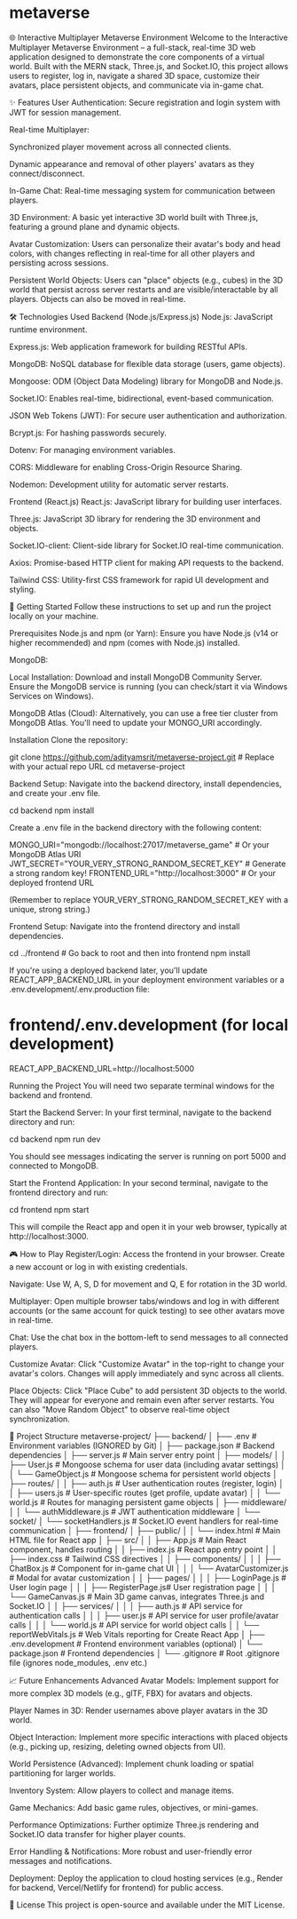 # metaverse
🌐 Interactive Multiplayer Metaverse Environment
Welcome to the Interactive Multiplayer Metaverse Environment – a full-stack, real-time 3D web application designed to demonstrate the core components of a virtual world. Built with the MERN stack, Three.js, and Socket.IO, this project allows users to register, log in, navigate a shared 3D space, customize their avatars, place persistent objects, and communicate via in-game chat.

✨ Features
User Authentication: Secure registration and login system with JWT for session management.

Real-time Multiplayer:

Synchronized player movement across all connected clients.

Dynamic appearance and removal of other players' avatars as they connect/disconnect.

In-Game Chat: Real-time messaging system for communication between players.

3D Environment: A basic yet interactive 3D world built with Three.js, featuring a ground plane and dynamic objects.

Avatar Customization: Users can personalize their avatar's body and head colors, with changes reflecting in real-time for all other players and persisting across sessions.

Persistent World Objects: Users can "place" objects (e.g., cubes) in the 3D world that persist across server restarts and are visible/interactable by all players. Objects can also be moved in real-time.

🛠️ Technologies Used
Backend (Node.js/Express.js)
Node.js: JavaScript runtime environment.

Express.js: Web application framework for building RESTful APIs.

MongoDB: NoSQL database for flexible data storage (users, game objects).

Mongoose: ODM (Object Data Modeling) library for MongoDB and Node.js.

Socket.IO: Enables real-time, bidirectional, event-based communication.

JSON Web Tokens (JWT): For secure user authentication and authorization.

Bcrypt.js: For hashing passwords securely.

Dotenv: For managing environment variables.

CORS: Middleware for enabling Cross-Origin Resource Sharing.

Nodemon: Development utility for automatic server restarts.

Frontend (React.js)
React.js: JavaScript library for building user interfaces.

Three.js: JavaScript 3D library for rendering the 3D environment and objects.

Socket.IO-client: Client-side library for Socket.IO real-time communication.

Axios: Promise-based HTTP client for making API requests to the backend.

Tailwind CSS: Utility-first CSS framework for rapid UI development and styling.

🚀 Getting Started
Follow these instructions to set up and run the project locally on your machine.

Prerequisites
Node.js and npm (or Yarn): Ensure you have Node.js (v14 or higher recommended) and npm (comes with Node.js) installed.

MongoDB:

Local Installation: Download and install MongoDB Community Server. Ensure the MongoDB service is running (you can check/start it via Windows Services on Windows).

MongoDB Atlas (Cloud): Alternatively, you can use a free tier cluster from MongoDB Atlas. You'll need to update your MONGO_URI accordingly.

Installation
Clone the repository:

git clone https://github.com/adityamsrit/metaverse-project.git # Replace with your actual repo URL
cd metaverse-project

Backend Setup:
Navigate into the backend directory, install dependencies, and create your .env file.

cd backend
npm install

Create a .env file in the backend directory with the following content:

MONGO_URI="mongodb://localhost:27017/metaverse_game" # Or your MongoDB Atlas URI
JWT_SECRET="YOUR_VERY_STRONG_RANDOM_SECRET_KEY" # Generate a strong random key!
FRONTEND_URL="http://localhost:3000" # Or your deployed frontend URL

(Remember to replace YOUR_VERY_STRONG_RANDOM_SECRET_KEY with a unique, strong string.)

Frontend Setup:
Navigate into the frontend directory and install dependencies.

cd ../frontend # Go back to root and then into frontend
npm install

If you're using a deployed backend later, you'll update REACT_APP_BACKEND_URL in your deployment environment variables or a .env.development/.env.production file:

# frontend/.env.development (for local development)
REACT_APP_BACKEND_URL=http://localhost:5000

Running the Project
You will need two separate terminal windows for the backend and frontend.

Start the Backend Server:
In your first terminal, navigate to the backend directory and run:

cd backend
npm run dev

You should see messages indicating the server is running on port 5000 and connected to MongoDB.

Start the Frontend Application:
In your second terminal, navigate to the frontend directory and run:

cd frontend
npm start

This will compile the React app and open it in your web browser, typically at http://localhost:3000.

🎮 How to Play
Register/Login: Access the frontend in your browser. Create a new account or log in with existing credentials.

Navigate: Use W, A, S, D for movement and Q, E for rotation in the 3D world.

Multiplayer: Open multiple browser tabs/windows and log in with different accounts (or the same account for quick testing) to see other avatars move in real-time.

Chat: Use the chat box in the bottom-left to send messages to all connected players.

Customize Avatar: Click "Customize Avatar" in the top-right to change your avatar's colors. Changes will apply immediately and sync across all clients.

Place Objects: Click "Place Cube" to add persistent 3D objects to the world. They will appear for everyone and remain even after server restarts. You can also "Move Random Object" to observe real-time object synchronization.

📂 Project Structure
metaverse-project/
├── backend/
│   ├── .env                   # Environment variables (IGNORED by Git)
│   ├── package.json           # Backend dependencies
│   ├── server.js              # Main server entry point
│   ├── models/
│   │   ├── User.js            # Mongoose schema for user data (including avatar settings)
│   │   └── GameObject.js      # Mongoose schema for persistent world objects
│   ├── routes/
│   │   ├── auth.js            # User authentication routes (register, login)
│   │   ├── users.js           # User-specific routes (get profile, update avatar)
│   │   └── world.js           # Routes for managing persistent game objects
│   ├── middleware/
│   │   └── authMiddleware.js  # JWT authentication middleware
│   └── socket/
│       └── socketHandlers.js  # Socket.IO event handlers for real-time communication
│
├── frontend/
│   ├── public/
│   │   └── index.html         # Main HTML file for React app
│   ├── src/
│   │   ├── App.js             # Main React component, handles routing
│   │   ├── index.js           # React app entry point
│   │   ├── index.css          # Tailwind CSS directives
│   │   ├── components/
│   │   │   ├── ChatBox.js     # Component for in-game chat UI
│   │   │   └── AvatarCustomizer.js # Modal for avatar customization
│   │   ├── pages/
│   │   │   ├── LoginPage.js   # User login page
│   │   │   ├── RegisterPage.js# User registration page
│   │   │   └── GameCanvas.js  # Main 3D game canvas, integrates Three.js and Socket.IO
│   │   ├── services/
│   │   │   ├── auth.js        # API service for authentication calls
│   │   │   ├── user.js        # API service for user profile/avatar calls
│   │   │   └── world.js       # API service for world object calls
│   │   └── reportWebVitals.js # Web Vitals reporting for Create React App
│   ├── .env.development       # Frontend environment variables (optional)
│   └── package.json           # Frontend dependencies
│
└── .gitignore                 # Root .gitignore file (ignores node_modules, .env etc.)

📈 Future Enhancements
Advanced Avatar Models: Implement support for more complex 3D models (e.g., glTF, FBX) for avatars and objects.

Player Names in 3D: Render usernames above player avatars in the 3D world.

Object Interaction: Implement more specific interactions with placed objects (e.g., picking up, resizing, deleting owned objects from UI).

World Persistence (Advanced): Implement chunk loading or spatial partitioning for larger worlds.

Inventory System: Allow players to collect and manage items.

Game Mechanics: Add basic game rules, objectives, or mini-games.

Performance Optimizations: Further optimize Three.js rendering and Socket.IO data transfer for higher player counts.

Error Handling & Notifications: More robust and user-friendly error messages and notifications.

Deployment: Deploy the application to cloud hosting services (e.g., Render for backend, Vercel/Netlify for frontend) for public access.

📄 License
This project is open-source and available under the MIT License.
